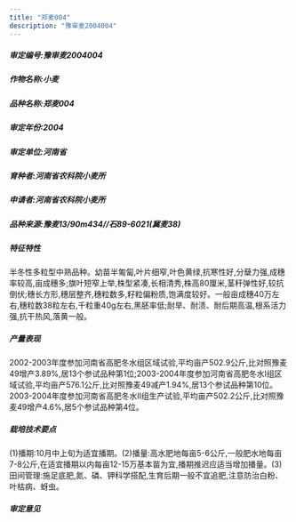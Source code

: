 ```yaml
---
title: "郑麦004"
description: "豫审麦2004004"
---
```

##### 审定编号:豫审麦2004004

##### 作物名称:小麦

##### 品种名称:郑麦004

##### 审定年份:2004

##### 审定单位:河南省

##### 育种者:河南省农科院小麦所

##### 申请者:河南省农科院小麦所

##### 品种来源:豫麦13/90m434//石89-6021(冀麦38)

##### 特征特性
半冬性多粒型中熟品种。幼苗半匍匐,叶片细窄,叶色黄绿,抗寒性好,分蘖力强,成穗率较高,亩成穗多;旗叶短窄上举,株型紧凑,长相清秀,株高80厘米,茎秆弹性好,较抗倒伏;穗长方形,穗层整齐,穗粒数多,籽粒偏粉质,饱满度较好。一般亩成穗40万左右,穗粒数38粒左右,千粒重40g左右,黑胚率低;耐旱、耐渍、耐后期高温,根系活力强,抗干热风,落黄一般。

##### 产量表现
2002-2003年度参加河南省高肥冬水组区域试验,平均亩产502.9公斤,比对照豫麦49增产3.89%,居13个参试品种第1位;2003-2004年度参加河南省高肥冬水Ⅰ组区域试验,平均亩产576.1公斤,比对照豫麦49减产1.94%,居13个参试品种第10位。2003-2004年度参加河南省高肥冬水Ⅱ组生产试验,平均亩产502.2公斤,比对照豫麦49增产4.6%,居5个参试品种第4位。

##### 栽培技术要点
(1)播期:10月中上旬为适宜播期。(2)播量:高水肥地每亩5-6公斤,一般肥水地每亩7-8公斤,在适宜播期以内每亩12-15万基本苗为宜,播期推迟应适当增加播量。(3)田间管理:施足底肥,氮、磷、钾科学搭配,生育后期一般不宜追肥,注意防治白粉、叶枯病、蚜虫。

##### 审定意见

